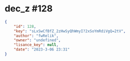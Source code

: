 
# dec_z #128
                
```JSON
{
    "id": 128,
    "key": "sLxSwCfBfZ_2zHwSyQhWmyI?2xSoYmRdiVgQ=2tV",
    "author": "fwRelik",
    "owner": "undefined",
    "lisance_key": null,
    "date": "2023-3-06 23:31"
}
```
    